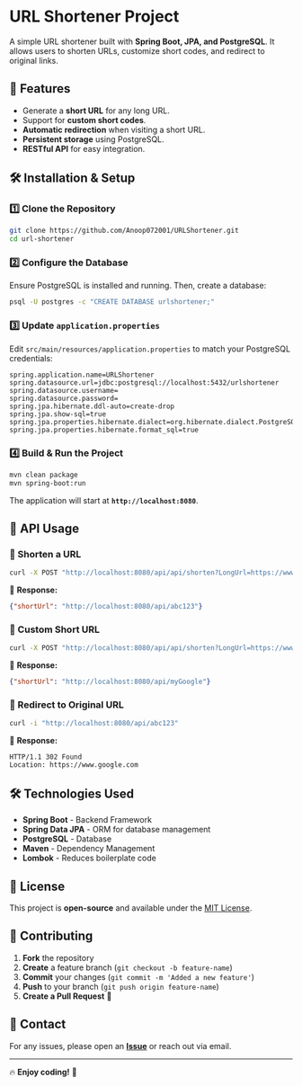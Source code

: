 # URL Shortener Project

A simple URL shortener built with **Spring Boot, JPA, and PostgreSQL**. It allows users to shorten URLs, customize short codes, and redirect to original links.

## 🚀 Features
- Generate a **short URL** for any long URL.
- Support for **custom short codes**.
- **Automatic redirection** when visiting a short URL.
- **Persistent storage** using PostgreSQL.
- **RESTful API** for easy integration.

## 🛠️ Installation & Setup

### 1️⃣ Clone the Repository
```sh
git clone https://github.com/Anoop072001/URLShortener.git
cd url-shortener
```

### 2️⃣ Configure the Database
Ensure PostgreSQL is installed and running. Then, create a database:
```sh
psql -U postgres -c "CREATE DATABASE urlshortener;"
```

### 3️⃣ Update `application.properties`
Edit `src/main/resources/application.properties` to match your PostgreSQL credentials:
```properties
spring.application.name=URLShortener
spring.datasource.url=jdbc:postgresql://localhost:5432/urlshortener
spring.datasource.username=
spring.datasource.password=
spring.jpa.hibernate.ddl-auto=create-drop
spring.jpa.show-sql=true
spring.jpa.properties.hibernate.dialect=org.hibernate.dialect.PostgreSQLDialect
spring.jpa.properties.hibernate.format_sql=true
```

### 4️⃣ Build & Run the Project
```sh
mvn clean package
mvn spring-boot:run
```

The application will start at **`http://localhost:8080`**.

## 🚀 API Usage

### 🔹 Shorten a URL
```sh
curl -X POST "http://localhost:8080/api/api/shorten?LongUrl=https://www.google.com"
```
📌 **Response:**
```json
{"shortUrl": "http://localhost:8080/api/abc123"}
```

### 🔹 Custom Short URL
```sh
curl -X POST "http://localhost:8080/api/api/shorten?LongUrl=https://www.google.com&customNameUrl=myGoogle"
```
📌 **Response:**
```json
{"shortUrl": "http://localhost:8080/api/myGoogle"}
```

### 🔹 Redirect to Original URL
```sh
curl -i "http://localhost:8080/api/abc123"
```
📌 **Response:**
```
HTTP/1.1 302 Found
Location: https://www.google.com
```

## 🛠️ Technologies Used
- **Spring Boot** - Backend Framework
- **Spring Data JPA** - ORM for database management
- **PostgreSQL** - Database
- **Maven** - Dependency Management
- **Lombok** - Reduces boilerplate code

## 📜 License
This project is **open-source** and available under the [MIT License](LICENSE).

## 🤝 Contributing
1. **Fork** the repository
2. **Create** a feature branch (`git checkout -b feature-name`)
3. **Commit** your changes (`git commit -m 'Added a new feature'`)
4. **Push** to your branch (`git push origin feature-name`)
5. **Create a Pull Request** 🚀

## 📧 Contact
For any issues, please open an **[Issue](https://github.com/yourusername/url-shortener/issues)** or reach out via email.

---
🔥 **Enjoy coding!** 🚀
